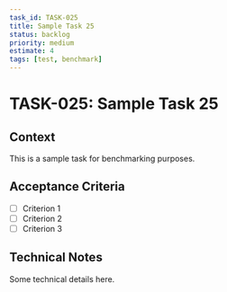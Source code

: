 ```yaml
---
task_id: TASK-025
title: Sample Task 25
status: backlog
priority: medium
estimate: 4
tags: [test, benchmark]
---
```


# TASK-025: Sample Task 25

## Context
This is a sample task for benchmarking purposes.

## Acceptance Criteria
- [ ] Criterion 1
- [ ] Criterion 2
- [ ] Criterion 3

## Technical Notes
Some technical details here.
